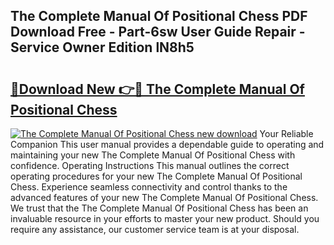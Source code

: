 ## The Complete Manual Of Positional Chess PDF Download Free - Part-6sw User Guide Repair - Service Owner Edition lN8h5

# <h2><a href="http://cf27441.oget.top/?id=The+Complete+Manual+Of+Positional+Chess">🔗Download New 👉🔴 The Complete Manual Of Positional Chess</a></h2>

[![The Complete Manual Of Positional Chess new download](https://i.imgur.com/5g1atiW.png)](http://cf27441.oget.top/?id=The+Complete+Manual+Of+Positional+Chess)
Your Reliable Companion This user manual provides a dependable guide to operating and maintaining your new The Complete Manual Of Positional Chess with confidence. Operating Instructions This manual outlines the correct operating procedures for your new The Complete Manual Of Positional Chess. Experience seamless connectivity and control thanks to the advanced features of your new The Complete Manual Of Positional Chess. We trust that the The Complete Manual Of Positional Chess has been an invaluable resource in your efforts to master your new product. Should you require any assistance, our customer service team is at your disposal.
